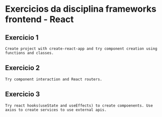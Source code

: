# Exercicios da disciplina frameworks frontend - React

## Exercicio 1
	Create project with create-react-app and try component creation using functions and classes.
	
## Exercicio 2
	Try component interaction and React routers.

## Exercicio 3
	Try react hooks(useState and useEffects) to create compoenents. Use axios to create services to use external apis.